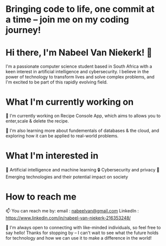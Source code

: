 
# Bringing code to life, one commit at a time – join me on my coding journey!

# Hi there, I'm Nabeel Van Niekerk! 👋
I'm a passionate computer science student based in South Africa with a keen interest in artificial intelligence and cybersecurity. I believe in the power of technology to transform lives and solve complex problems, and I'm excited to be part of this rapidly evolving field.

# What I'm currently working on
🔭 I'm currently working on Recipe Console App, which aims to allows you to enter,scale & delete the recipe.

🌱 I'm also learning more about fundementals of databases & the cloud, and exploring how it can be applied to real-world problems.

# What I'm interested in
🤖 Artificial intelligence and machine learning
🔒 Cybersecurity and privacy
🚀 Emerging technologies and their potential impact on society

# How to reach me
📫 You can reach me by: 
email : nabeelvan@gmail.com
LinkedIn : https://www.linkedin.com/in/nabeel-van-niekerk-216353248/

💬 I'm always open to connecting with like-minded individuals, so feel free to say hello!
Thanks for stopping by – I can't wait to see what the future holds for technology and how we can use it to make a difference in the world!
